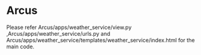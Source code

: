 # Arcus
Please refer Arcus/apps/weather_service/view.py ,Arcus/apps/weather_service/urls.py and 
Arcus/apps/weather_service/templates/weather_service/index.html for the main code.
